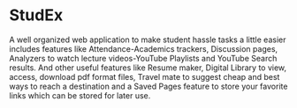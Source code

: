 # StudEx
A well organized web application to make student hassle tasks a little easier includes features like Attendance-Academics trackers, Discussion pages, Analyzers to watch lecture videos-YouTube Playlists and YouTube Search results. And other useful features like Resume maker, Digital Library to view, access, download pdf format files, Travel mate to suggest cheap and best ways to reach a destination and a Saved Pages feature to store your favorite links which can be stored for later use.
